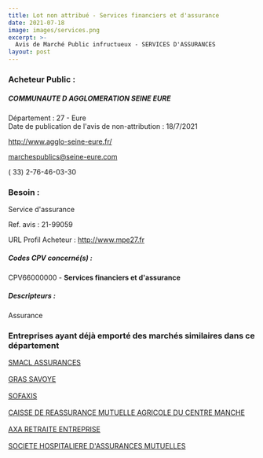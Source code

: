 ```yaml
---
title: Lot non attribué - Services financiers et d'assurance
date: 2021-07-18
image: images/services.png
excerpt: >-
  Avis de Marché Public infructueux - SERVICES D'ASSURANCES
layout: post
---
```


### Acheteur Public :
##### COMMUNAUTE D AGGLOMERATION SEINE EURE
Département : 27 - Eure<br/>
Date de publication de l'avis de non-attribution : 18/7/2021


http://www.agglo-seine-eure.fr/

marchespublics@seine-eure.com

( 33) 2-76-46-03-30
### Besoin :

Service d'assurance

Ref. avis : 21-99059

URL Profil Acheteur : http://www.mpe27.fr

##### Codes CPV concerné(s) :
CPV66000000 - **Services financiers et d'assurance** <br/>

##### Descripteurs :
Assurance <br/>

### Entreprises ayant déjà emporté des marchés similaires dans ce département
<a href="/entreprise-544/siren-301309605">SMACL ASSURANCES</a><br/><br/>
<a href="/entreprise-545/siren-311248637">GRAS SAVOYE</a><br/><br/>
<a href="/entreprise-548/siren-335171096">SOFAXIS</a><br/><br/>
<a href="/entreprise-552/siren-383853801">CAISSE DE REASSURANCE MUTUELLE AGRICOLE DU CENTRE MANCHE</a><br/><br/>
<a href="/entreprise-572/siren-534107255">AXA RETRAITE ENTREPRISE</a><br/><br/>
<a href="/entreprise-575/siren-779860881">SOCIETE HOSPITALIERE D'ASSURANCES MUTUELLES</a><br/><br/>
